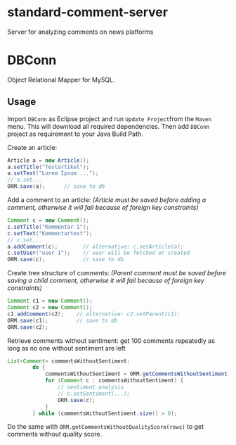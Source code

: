 # standard-comment-server
Server for analyzing comments on news platforms

# DBConn
Object Relational Mapper for MySQL.

## Usage
Import `DBConn` as Eclipse project and run `Update Project`from the `Maven` menu. This will download all required dependencies. Then add `DBConn` project as requirement to your Java Build Path.

Create an article:
```java
Article a = new Article();
a.setTitle("Testartikel");
a.setText("Lorem Ipsum ...");
// a.set...
ORM.save(a);      // save to db
```

Add a comment to an article: *(Article must be saved before adding a comment, otherwise it will fail because of foreign key constraints)*
```java
Comment c = new Comment();
c.setTitle("Kommentar 1");
c.setText("Kommentartext");
// c.set...
a.addComment(c);        // alternative: c.setArticle(a);
c.setUser("user 1");    // user will be fetched or created
ORM.save(c);            // save to db
```

Create tree structure of comments: *(Parent comment must be saved before saving a child comment, otherwise it will fail because of foreign key constraints)*
```java
Comment c1 = new Comment();
Comment c2 = new Comment();
c1.addComment(c2);    // alternative: c2.setParent(c1);
ORM.save(c1);         // save to db
ORM.save(c2);
```

Retrieve comments without sentiment: get 100 comments repeatedly as long as no one without sentiment are left
```java
List<Comment> commentsWithoutSentiment;
		do {
			commentsWithoutSentiment = ORM.getCommentsWithoutSentiment(100);
			for (Comment c : commentsWithoutSentiment) {
				// sentiment analysis
				// c.setSentiment(...);
				ORM.save(c);
			}
		} while (commentsWithoutSentiment.size() > 0);
```

Do the same with `ORM.getCommentsWithoutQualityScore(rows)` to get comments without quality score.
